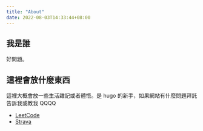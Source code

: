 ```yaml
---
title: "About"
date: 2022-08-03T14:33:44+08:00
---
```


## 我是誰

好問題。

## 這裡會放什麼東西

這裡大概會放一些生活雜記或者體悟。是 hugo 的新手，如果網站有什麼問題拜託告訴我或教我 QQQQ

* [LeetCode](https://leetcode.com/Mrbear666/)
* [Strava](https://www.strava.com/athletes/33243038)
